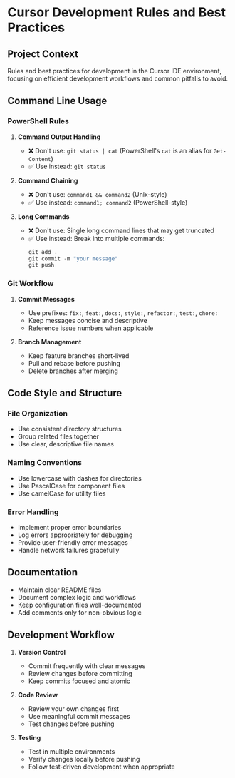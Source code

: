 # Cursor Development Rules and Best Practices

## Project Context
Rules and best practices for development in the Cursor IDE environment, focusing on efficient development workflows and common pitfalls to avoid.

## Command Line Usage

### PowerShell Rules
1. **Command Output Handling**
   - ❌ Don't use: `git status | cat` (PowerShell's `cat` is an alias for `Get-Content`)
   - ✅ Use instead: `git status`

2. **Command Chaining**
   - ❌ Don't use: `command1 && command2` (Unix-style)
   - ✅ Use instead: `command1; command2` (PowerShell-style)

3. **Long Commands**
   - ❌ Don't use: Single long command lines that may get truncated
   - ✅ Use instead: Break into multiple commands:
     ```powershell
     git add .
     git commit -m "your message"
     git push
     ```

### Git Workflow
1. **Commit Messages**
   - Use prefixes: `fix:`, `feat:`, `docs:`, `style:`, `refactor:`, `test:`, `chore:`
   - Keep messages concise and descriptive
   - Reference issue numbers when applicable

2. **Branch Management**
   - Keep feature branches short-lived
   - Pull and rebase before pushing
   - Delete branches after merging

## Code Style and Structure

### File Organization
- Use consistent directory structures
- Group related files together
- Use clear, descriptive file names

### Naming Conventions
- Use lowercase with dashes for directories
- Use PascalCase for component files
- Use camelCase for utility files

### Error Handling
- Implement proper error boundaries
- Log errors appropriately for debugging
- Provide user-friendly error messages
- Handle network failures gracefully

## Documentation
- Maintain clear README files
- Document complex logic and workflows
- Keep configuration files well-documented
- Add comments only for non-obvious logic

## Development Workflow
1. **Version Control**
   - Commit frequently with clear messages
   - Review changes before committing
   - Keep commits focused and atomic

2. **Code Review**
   - Review your own changes first
   - Use meaningful commit messages
   - Test changes before pushing

3. **Testing**
   - Test in multiple environments
   - Verify changes locally before pushing
   - Follow test-driven development when appropriate
